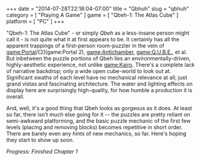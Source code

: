+++
date = "2014-07-28T22:18:04-07:00"
title = "Qbhuh"
slug = "qbhuh"
category = [ "Playing A Game" ]
game = [ "Qbeh-1: The Atlas Cube" ]
platform = [ "PC" ]
+++

"Qbeh-1: The Atlas Cube" - or simply <i>Qbeh</i> as a less-insane person might call it - is not quite what it at first appears to be.  It certainly has all the apparent trappings of a first-person room-puzzler in the vein of <game:Portal>/[2](game:Portal 2), <game:Antichamber>, <game:Q.U.B.E.>, et al.  But inbetween the puzzle portions of Qbeh lies an environmentally-driven, highly-aesthetic experience, not unlike <game:Kairo>.  There's a complete lack of narrative backdrop; only a wide open cube-world to look out at.  Significant swaths of each level have no mechanical relevance at all; just grand vistas and fascinating architecture.  The water and lighting effects on display here are surprisingly high-quality, for how humble a production it is overall.

And, well, it's a good thing that Qbeh looks as gorgeous as it does.  At least so far, there isn't much else going for it -- the puzzles are pretty reliant on semi-awkward platforming, and the basic puzzle mechanic of the first few levels (placing and removing blocks) becomes repetitive in short order.  There are barely even any <i>hints</i> of new mechanics, so far.  Here's hoping they start to show up soon.

<i>Progress: Finished Chapter 1</i>